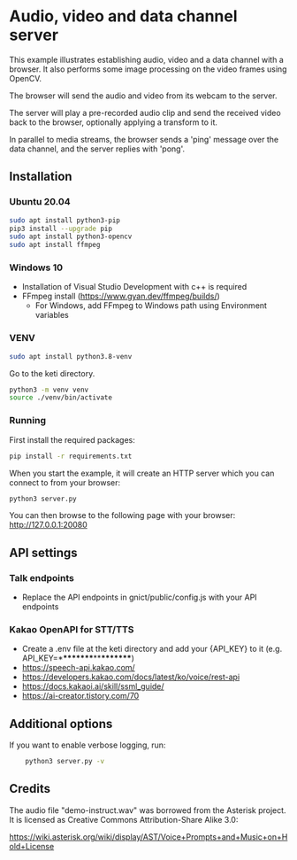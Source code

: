 # Audio, video and data channel server

This example illustrates establishing audio, video and a data channel with a
browser. It also performs some image processing on the video frames using
OpenCV.

The browser will send the audio and video from its webcam to the server.

The server will play a pre-recorded audio clip and send the received video back to the browser, optionally applying a transform to it.

In parallel to media streams, the browser sends a 'ping' message over the data channel, and the server replies with 'pong'.

## Installation

### Ubuntu 20.04

```bash
sudo apt install python3-pip
pip3 install --upgrade pip
sudo apt install python3-opencv
sudo apt install ffmpeg
```

### Windows 10

- Installation of Visual Studio Development with c++ is required
- FFmpeg install (https://www.gyan.dev/ffmpeg/builds/)
  - For Windows, add FFmpeg to Windows path using Environment variables

### VENV
```bash
sudo apt install python3.8-venv
```
Go to the keti directory.
```bash
python3 -m venv venv
source ./venv/bin/activate
```

### Running

First install the required packages:

```bash
pip install -r requirements.txt
```

When you start the example, it will create an HTTP server which you
can connect to from your browser:

```bash
python3 server.py
```

You can then browse to the following page with your browser:
http://127.0.0.1:20080

## API settings

### Talk endpoints

- Replace the API endpoints in gnict/public/config.js with your API endpoints

### Kakao OpenAPI for STT/TTS

- Create a .env file at the keti directory and add your {API_KEY} to it (e.g. API_KEY=\***\*\*\*\*\*\*\***\*\***\*\*\*\*\*\*\***)
- https://speech-api.kakao.com/
- https://developers.kakao.com/docs/latest/ko/voice/rest-api
- https://docs.kakaoi.ai/skill/ssml_guide/
- https://ai-creator.tistory.com/70

## Additional options

If you want to enable verbose logging, run:

```bash
    python3 server.py -v
```

## Credits

The audio file "demo-instruct.wav" was borrowed from the Asterisk
project. It is licensed as Creative Commons Attribution-Share Alike 3.0:

https://wiki.asterisk.org/wiki/display/AST/Voice+Prompts+and+Music+on+Hold+License
